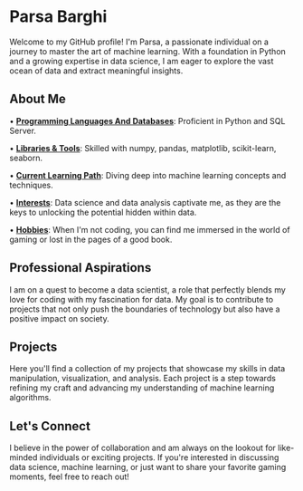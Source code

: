 # Parsa Barghi

Welcome to my GitHub profile! I'm Parsa, a passionate individual on a journey to master the art of machine learning. With a foundation in Python and a growing expertise in data science, I am eager to explore the vast ocean of data and extract meaningful insights.

## About Me

•  [**Programming Languages And Databases**](https://www.bing.com/search?form=SKPBOT&q=Programming%20Languages): Proficient in Python and SQL Server.

•  [**Libraries & Tools**](https://www.bing.com/search?form=SKPBOT&q=Libraries%20%26amp%3B%20Tools): Skilled with numpy, pandas, matplotlib, scikit-learn, seaborn.

•  [**Current Learning Path**](https://www.bing.com/search?form=SKPBOT&q=Current%20Learning%20Path): Diving deep into machine learning concepts and techniques.

•  [**Interests**](https://www.bing.com/search?form=SKPBOT&q=Interests): Data science and data analysis captivate me, as they are the keys to unlocking the potential hidden within data.

•  [**Hobbies**](https://www.bing.com/search?form=SKPBOT&q=Hobbies): When I'm not coding, you can find me immersed in the world of gaming or lost in the pages of a good book.


## Professional Aspirations

I am on a quest to become a data scientist, a role that perfectly blends my love for coding with my fascination for data. My goal is to contribute to projects that not only push the boundaries of technology but also have a positive impact on society.

## Projects

Here you'll find a collection of my projects that showcase my skills in data manipulation, visualization, and analysis. Each project is a step towards refining my craft and advancing my understanding of machine learning algorithms.

## Let's Connect

I believe in the power of collaboration and am always on the lookout for like-minded individuals or exciting projects. If you're interested in discussing data science, machine learning, or just want to share your favorite gaming moments, feel free to reach out!
